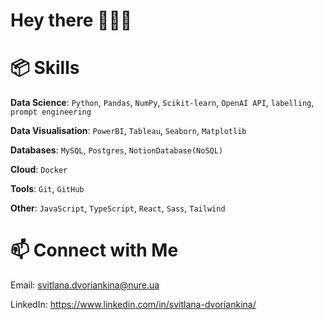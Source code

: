 # Hey there 🏄🏻‍♀️




# 📦  Skills 
**Data Science**: `Python`, `Pandas`, `NumPy`, `Scikit-learn`, `OpenAI API`, `labelling`, `prompt engineering`

**Data Visualisation**: `PowerBI`, `Tableau`, `Seaborn`, `Matplotlib`

**Databases**: `MySQL`, `Postgres`, `NotionDatabase(NoSQL)`

**Cloud**: `Docker`

**Tools**: `Git`,  `GitHub`

**Other**: `JavaScript`, `TypeScript`, `React`, `Sass`, `Tailwind`


# 📫  Connect with Me 
Email: svitlana.dvoriankina@nure.ua

LinkedIn: https://www.linkedin.com/in/svitlana-dvoriankina/



